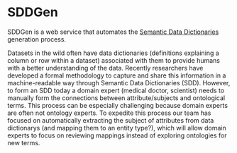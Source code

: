 # SDDGen

SDDGen is a web service that automates the [Semantic Data Dictionaries](https://tetherless-world.github.io/sdd/) generation process.

Datasets in the wild often have data dictionaries (definitions explaining a column or row within a dataset) associated with them to provide humans with a better understanding of the data. Recently researchers have developed a formal methodology to capture and share this information in a machine-readable way through Semantic Data Dictionaries (SDD). However, to form an SDD today a domain expert (medical doctor, scientist) needs to manually form the connections between attribute/subjects and ontological terms. This process can be especially challenging because domain experts are often not ontology experts. To expedite this process our team has focused on automatically extracting the subject of attributes from data dictionarys (and mapping them to an entity type?), which will allow domain experts to focus on reviewing mappings instead of exploring ontologies for new terms.
